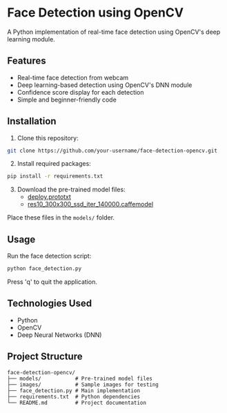 # Face Detection using OpenCV

A Python implementation of real-time face detection using OpenCV's deep learning module.

## Features
- Real-time face detection from webcam
- Deep learning-based detection using OpenCV's DNN module
- Confidence score display for each detection
- Simple and beginner-friendly code

## Installation

1. Clone this repository:
```bash
git clone https://github.com/your-username/face-detection-opencv.git
```

2. Install required packages:
```bash
pip install -r requirements.txt
```

3. Download the pre-trained model files:
   - [deploy.prototxt](https://github.com/opencv/opencv/blob/master/samples/dnn/face_detector/deploy.prototxt)
   - [res10_300x300_ssd_iter_140000.caffemodel](https://github.com/opencv/opencv_3rdparty/raw/dnn_samples_face_detector_20170830/res10_300x300_ssd_iter_140000.caffemodel)

Place these files in the `models/` folder.

## Usage

Run the face detection script:
```bash
python face_detection.py
```

Press 'q' to quit the application.

## Technologies Used
- Python
- OpenCV
- Deep Neural Networks (DNN)

## Project Structure
```
face-detection-opencv/
├── models/           # Pre-trained model files
├── images/           # Sample images for testing
├── face_detection.py # Main implementation
├── requirements.txt  # Python dependencies
└── README.md         # Project documentation
```